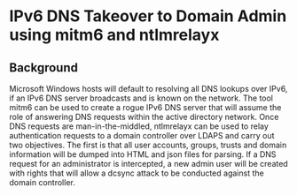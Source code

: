 # IPv6 DNS Takeover to Domain Admin using mitm6 and ntlmrelayx

## Background

Microsoft Windows hosts will default to resolving all DNS lookups over IPv6, if an IPv6 DNS server broadcasts and is known on the network. The tool mitm6 can be used to create a rogue IPv6 DNS server that will assume the role of answering DNS requests within the active directory network. Once DNS requests are man-in-the-middled, ntlmrelayx can be used to relay authentication requests to a domain controller over LDAPS and carry out two objectives. The first is that all user accounts, groups, trusts and domain information will be dumped into HTML and json files for parsing. If a DNS request for an administrator is intercepted, a new admin user will be created with rights that will allow a dcsync attack to be conducted against the domain controller.
